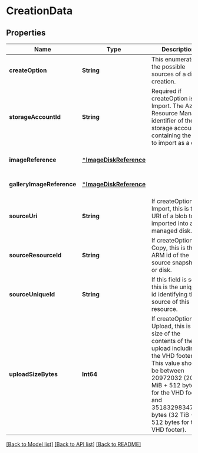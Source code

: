 # CreationData


## Properties
Name | Type | Description | Notes
------------ | ------------- | ------------- | -------------
**createOption** | **String** | This enumerates the possible sources of a disk&#39;s creation. | [default to nothing]
**storageAccountId** | **String** | Required if createOption is Import. The Azure Resource Manager identifier of the storage account containing the blob to import as a disk. | [optional] [default to nothing]
**imageReference** | [***ImageDiskReference**](ImageDiskReference.md) |  | [optional] [default to nothing]
**galleryImageReference** | [***ImageDiskReference**](ImageDiskReference.md) |  | [optional] [default to nothing]
**sourceUri** | **String** | If createOption is Import, this is the URI of a blob to be imported into a managed disk. | [optional] [default to nothing]
**sourceResourceId** | **String** | If createOption is Copy, this is the ARM id of the source snapshot or disk. | [optional] [default to nothing]
**sourceUniqueId** | **String** | If this field is set, this is the unique id identifying the source of this resource. | [optional] [readonly] [default to nothing]
**uploadSizeBytes** | **Int64** | If createOption is Upload, this is the size of the contents of the upload including the VHD footer. This value should be between 20972032 (20 MiB + 512 bytes for the VHD footer) and 35183298347520 bytes (32 TiB + 512 bytes for the VHD footer). | [optional] [default to nothing]


[[Back to Model list]](../README.md#models) [[Back to API list]](../README.md#api-endpoints) [[Back to README]](../README.md)


